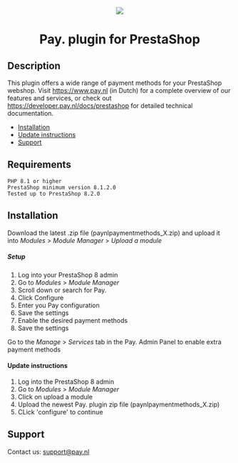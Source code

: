 <p align="center">
  <img src="https://www.pay.nl/uploads/1/brands/main_logo.png" />
</p>
<h1 align="center">Pay. plugin for PrestaShop</h1>

## Description

This plugin offers a wide range of payment methods for your PrestaShop webshop.
Visit https://www.pay.nl (in Dutch) for a complete overview of our features and services, or check out https://developer.pay.nl/docs/prestashop for detailed technical documentation.

- [Installation](#installation)
- [Update instructions](#update-instructions)
- [Support](#support)
  
## Requirements

    PHP 8.1 or higher
    PrestaShop minimum version 8.1.2.0
    Tested up to PrestaShop 8.2.0

  
## Installation

Download the latest .zip file (paynlpaymentmethods_X.zip) and upload it into *Modules* > *Module Manager* > *Upload a module*

##### Setup

1. Log into your PrestaShop 8 admin
2. Go to *Modules* > *Module Manager*
3. Scroll down or search for Pay.
4. Click Configure
5. Enter you Pay configuration
6. Save the settings
7. Enable the desired payment methods
8. Save the settings

Go to the *Manage* > *Services* tab in the Pay. Admin Panel to enable extra payment methods

#### Update instructions

1. Log into the PrestaShop 8 admin
2. Go to *Modules* > *Module Manager*
3. Click on upload a module
4. Upload the newest Pay. plugin zip file (paynlpaymentmethods_X.zip)
5. CLick 'configure' to continue

## Support
Contact us: support@pay.nl
